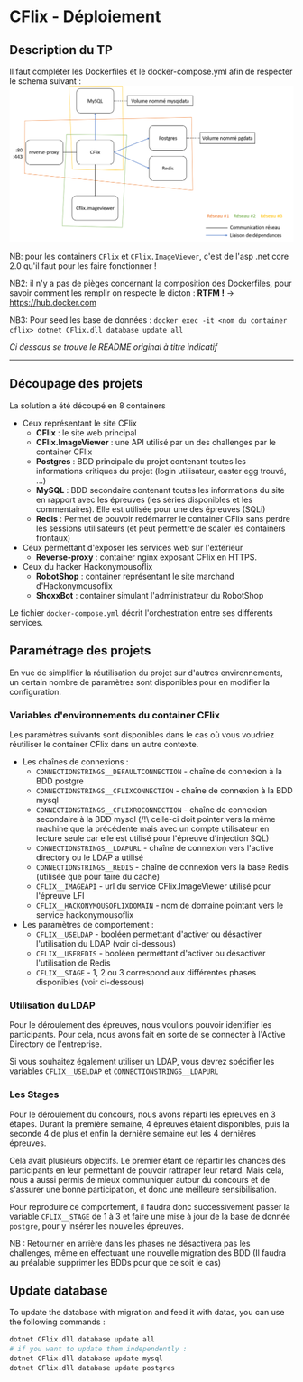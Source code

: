 # CFlix - Déploiement

## Description du TP

Il faut compléter les Dockerfiles et le docker-compose.yml afin de respecter le schema suivant :
![schema de l'archi](./Schema.png)

NB: pour les containers `CFlix` et `CFlix.ImageViewer`, c'est de l'asp .net core 2.0 qu'il faut pour les faire fonctionner !

NB2: il n'y a pas de pièges concernant la composition des Dockerfiles, pour savoir comment les remplir on respecte le dicton : **RTFM !** -> <https://hub.docker.com>

NB3: Pour seed les base de données : `docker exec -it <nom du container cflix> dotnet CFlix.dll database update all`

*Ci dessous se trouve le README original à titre indicatif*

---

## Découpage des projets

La solution a été découpé en 8 containers

- Ceux représentant le site CFlix
  - **CFlix** : le site web principal
  - **CFlix.ImageViewer** : une API utilisé par un des challenges par le container CFlix
  - **Postgres** : BDD principale du projet contenant toutes les informations critiques du projet (login utilisateur, easter egg trouvé, ...)
  - **MySQL** : BDD secondaire contenant toutes les informations du site en rapport avec les épreuves (les séries disponibles et les commentaires). Elle est utilisée pour une des épreuves (SQLi)
  - **Redis** : Permet de pouvoir redémarrer le container CFlix sans perdre les sessions utilisateurs (et peut permettre de scaler les containers frontaux)
- Ceux permettant d'exposer les services web sur l'extérieur
  - **Reverse-proxy** : container nginx exposant CFlix en HTTPS.
- Ceux du hacker Hackonymousoflix
  - **RobotShop** : container représentant le site marchand d'Hackonymousoflix
  - **ShoxxBot** : container simulant l'administrateur du RobotShop

Le fichier `docker-compose.yml` décrit l'orchestration entre ses différents services.

## Paramétrage des projets

En vue de simplifier la réutilisation du projet sur d'autres environnements, un certain nombre de paramètres sont disponibles pour en modifier la configuration.

### Variables d'environnements du container **CFlix**

Les paramètres suivants sont disponibles dans le cas où vous voudriez réutiliser le container CFlix dans un autre contexte.

- Les chaînes de connexions :
  - `CONNECTIONSTRINGS__DEFAULTCONNECTION` - chaîne de connexion à la BDD postgre
  - `CONNECTIONSTRINGS__CFLIXCONNECTION` - chaîne de connexion à la BDD mysql
  - `CONNECTIONSTRINGS__CFLIXROCONNECTION` - chaîne de connexion secondaire à la BDD mysql (/!\ celle-ci doit pointer vers la même machine que la précédente mais avec un compte utilisateur en lecture seule car elle est utilisé pour l'épreuve d'injection SQL)
  - `CONNECTIONSTRINGS__LDAPURL` - chaîne de connexion vers l'active directory ou le LDAP a utilisé
  - `CONNECTIONSTRINGS__REDIS` - chaîne de connexion vers la base Redis (utilisée que pour faire du cache)
  - `CFLIX__IMAGEAPI` - url du service CFlix.ImageViewer utilisé pour l'épreuve LFI
  - `CFLIX__HACKONYMOUSOFLIXDOMAIN` - nom de domaine pointant vers le service hackonymousoflix
- Les paramètres de comportement :
  - `CFLIX__USELDAP` - booléen permettant d'activer ou désactiver l'utilisation du LDAP (voir ci-dessous)
  - `CFLIX__USEREDIS` - booléen permettant d'activer ou désactiver l'utilisation de Redis
  - `CFLIX__STAGE` - 1, 2 ou 3 correspond aux différentes phases disponibles (voir ci-dessous)

### Utilisation du LDAP

Pour le déroulement des épreuves, nous voulions pouvoir identifier les participants. Pour cela, nous avons fait en sorte de se connecter à l'Active Directory de l'entreprise.

Si vous souhaitez également utiliser un LDAP, vous devrez spécifier les variables `CFLIX__USELDAP` et `CONNECTIONSTRINGS__LDAPURL`

### Les Stages

Pour le déroulement du concours, nous avons réparti les épreuves en 3 étapes. Durant la première semaine, 4 épreuves étaient disponibles, puis la seconde 4 de plus et enfin la dernière semaine eut les 4 dernières épreuves.

Cela avait plusieurs objectifs. Le premier étant de répartir les chances des participants en leur permettant de pouvoir rattraper leur retard. Mais cela, nous a aussi permis de mieux communiquer autour du concours et de s'assurer une bonne participation, et donc une meilleure sensibilisation.

Pour reproduire ce comportement, il faudra donc successivement passer la variable `CFLIX__STAGE` de 1 à 3 et faire une mise à jour de la base de donnée `postgre`, pour y insérer les nouvelles épreuves.

NB : Retourner en arrière dans les phases ne désactivera pas les challenges, même en effectuant une nouvelle migration des BDD (Il faudra au préalable supprimer les BDDs pour que ce soit le cas)

## Update database

To update the database with migration and feed it with datas, you can use the following commands :

```bash
dotnet CFlix.dll database update all
# if you want to update them independently :
dotnet CFlix.dll database update mysql
dotnet CFlix.dll database update postgres
```
